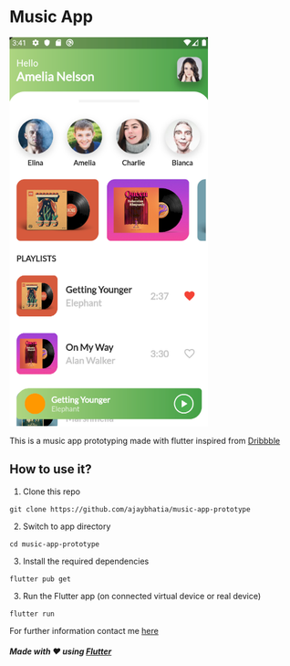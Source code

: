 # Music App

![alt screenshot](/screenshots/screenshot001.png)

This is a music app prototyping made with flutter inspired from [Dribbble](https://dribbble.com/shots/9112570-music-App/attachments/1183680?mode=media)

## How to use it?

1. Clone this repo
```
git clone https://github.com/ajaybhatia/music-app-prototype
```

2. Switch to app directory
```
cd music-app-prototype
```

3. Install the required dependencies
```
flutter pub get
```

3. Run the Flutter app (on connected virtual device or real device)
```
flutter run
```

For further information contact me [here](mailto:prof.ajaybhatia@gmail.com)

##### Made with :heart: using [Flutter](https://flutter.dev/)
